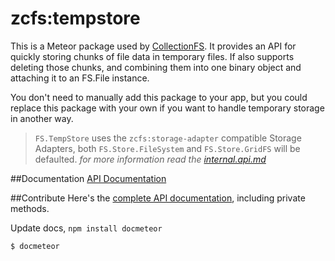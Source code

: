 zcfs:tempstore
=========================

This is a Meteor package used by
[CollectionFS](https://github.com/zcfs/Meteor-CollectionFS). It provides
an API for quickly storing chunks of file data in temporary files. If also supports deleting those chunks, and combining them into one
binary object and attaching it to an FS.File instance.

You don't need to manually add this package to your app, but you could replace
this package with your own if you want to handle temporary storage in another
way.

> `FS.TempStore` uses the `zcfs:storage-adapter` compatible Storage Adapters, both `FS.Store.FileSystem` and `FS.Store.GridFS` will be defaulted. *for more information read the [internal.api.md](internal.api.md)*

##Documentation
[API Documentation](api.md)

##Contribute
Here's the [complete API documentation](internal.api.md), including private methods.

Update docs, `npm install docmeteor`
```bash
$ docmeteor
```